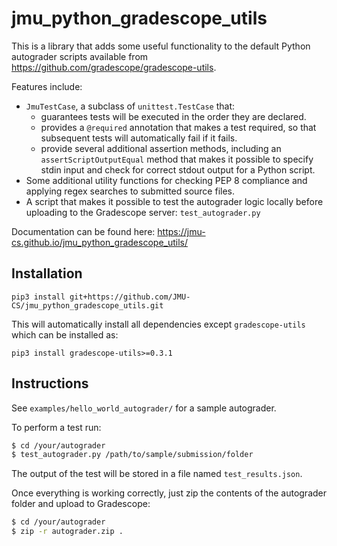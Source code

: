 # jmu_python_gradescope_utils

This is a library that adds some useful functionality to the default
Python autograder scripts available from
<https://github.com/gradescope/gradescope-utils>.

Features include: 

*   `JmuTestCase`, a subclass of `unittest.TestCase` that:
    * guarantees tests will be executed in the order they are declared.
    * provides a `@required` annotation that makes a test required, so
      that subsequent tests will automatically fail if it fails.
    * provide several additional assertion methods, including an
      `assertScriptOutputEqual` method that makes it possible to specify
      stdin input and check for correct stdout output for a Python
      script.
*    Some additional utility functions for checking PEP 8 compliance
     and applying regex searches to submitted source files.
*    A script that makes it possible to test the autograder logic
     locally before uploading to the Gradescope server:
     `test_autograder.py`
	 
Documentation can be found here: <https://jmu-cs.github.io/jmu_python_gradescope_utils/>

## Installation

```
pip3 install git+https://github.com/JMU-CS/jmu_python_gradescope_utils.git
```

This will automatically install all dependencies except
`gradescope-utils` which can be installed as:

```
pip3 install gradescope-utils>=0.3.1
```

## Instructions

See `examples/hello_world_autograder/` for a sample autograder.

To perform a test run: 

```bash
$ cd /your/autograder
$ test_autograder.py /path/to/sample/submission/folder
```

The output of the test will be stored in a file named
`test_results.json`.

Once everything is working correctly, just zip the contents of the
autograder folder and upload to Gradescope:

```bash
$ cd /your/autograder
$ zip -r autograder.zip .
```
